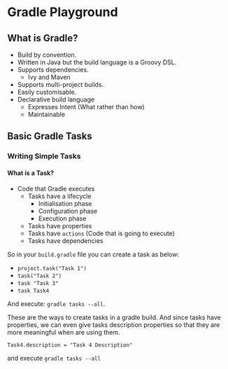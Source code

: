 # Gradle Playground

## What is Gradle?

- Build by convention.
- Written in Java but the build language is a Groovy DSL.
- Supports dependencies.
    - Ivy and Maven
- Supports multi-project builds.
- Easily customisable.
- Declarative build language
    - Expresses Intent (What rather than how)
    - Maintainable
    
## Basic Gradle Tasks

### Writing Simple Tasks

#### What is a Task?
- Code that Gradle executes
    - Tasks have a lifecycle
        - Initialisation phase
        - Configuration phase
        - Execution phase
    - Tasks have properties
    - Tasks have `actions` (Code that is going to execute)
    - Tasks have dependencies
    
So in your `build.gradle` file you can create a task as below:

- `project.task("Task 1")`
- `task("Task 2")`
- `task "Task 3"`
- `task Task4`

And execute: `gradle tasks --all`.

These are the ways to create tasks in a gradle build. And since 
tasks have properties, we can even give tasks description properties
so that they are more meaningful when are using them.

`Task4.description = "Task 4 Description"`

and execute `gradle tasks --all`